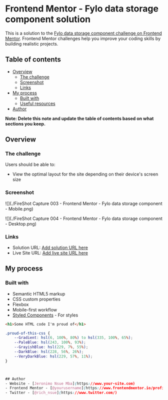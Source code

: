 # Frontend Mentor - Fylo data storage component solution

This is a solution to the [Fylo data storage component challenge on Frontend Mentor](https://www.frontendmentor.io/challenges/fylo-data-storage-component-1dZPRbV5n). Frontend Mentor challenges help you improve your coding skills by building realistic projects. 

## Table of contents

- [Overview](#overview)
  - [The challenge](#the-challenge)
  - [Screenshot](#screenshot)
  - [Links](#links)
- [My process](#my-process)
  - [Built with](#built-with)
  - [Useful resources](#useful-resources)
- [Author](#author)


**Note: Delete this note and update the table of contents based on what sections you keep.**

## Overview

### The challenge

Users should be able to:

- View the optimal layout for the site depending on their device's screen size

### Screenshot

![](./FireShot Capture 003 - Frontend Mentor - Fylo data storage component - Mobile.png)

![](./FireShot Capture 004 - Frontend Mentor - Fylo data storage component - Desktop.png)


### Links

- Solution URL: [Add solution URL here](https://your-solution-url.com)
- Live Site URL: [Add live site URL here](https://your-live-site-url.com)

## My process

### Built with

- Semantic HTML5 markup
- CSS custom properties
- Flexbox
- Mobile-first workflow
- [Styled Components](https://styled-components.com/) - For styles


```html
<h1>Some HTML code I'm proud of</h1>
```
```css
.proud-of-this-css {
    --Gradient: hsl(6, 100%, 80%) to hsl(335, 100%, 65%);
    --PaleBlue: hsl(243, 100%, 93%);
    --GrayishBlue: hsl(229, 7%, 55%);
    --DarkBlue: hsl(228, 56%, 26%);
    --VeryDarkBlue: hsl(229, 57%, 11%);
}



## Author
- Website - [Jeronimo Nsue Mba](https://www.your-site.com)
- Frontend Mentor - [@yourusername](https://www.frontendmentor.io/profile/yourusername)
- Twitter - [@rich_nsue](https://www.twitter.com/)
